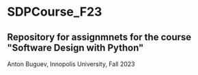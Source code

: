 # SDPCourse_F23
Repository for assignmnets for the course "Software Design with Python"
----
Anton Buguev, Innopolis University, Fall 2023